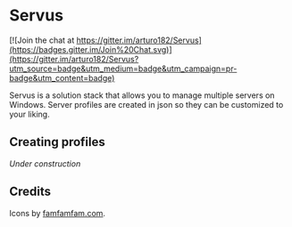 Servus
====

[![Join the chat at https://gitter.im/arturo182/Servus](https://badges.gitter.im/Join%20Chat.svg)](https://gitter.im/arturo182/Servus?utm_source=badge&utm_medium=badge&utm_campaign=pr-badge&utm_content=badge)

Servus is a solution stack that allows you to manage multiple servers on Windows. Server profiles are created in json so they can be customized to your liking.

Creating profiles
---
*Under construction*

Credits
---
Icons by [famfamfam.com](http://famfamfam.com).